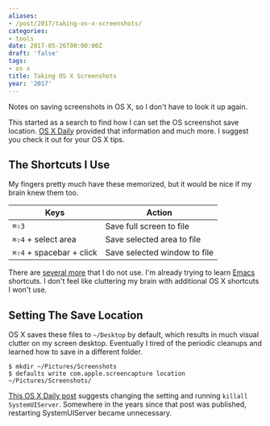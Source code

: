 ```yaml
---
aliases:
- /post/2017/taking-os-x-screenshots/
categories:
- tools
date: 2017-05-26T00:00:00Z
draft: 'false'
tags:
- os x
title: Taking OS X Screenshots
year: '2017'
---
```

Notes on saving screenshots in OS X, so I don't have to look it up again.
<!--more-->

This started as a search to find how I can set the OS screenshot save location. [OS X Daily][] provided
that information and much more. I suggest you check it out for your OS X tips.

[OS X Daily]: http://osxdaily.com/

## The Shortcuts I Use

My fingers pretty much have these memorized, but it would be nice if my brain knew them too.

Keys                     | Action
-------------------------|------------------------------
`⌘⇧3`                    | Save full screen to file
`⌘⇧4` + select area      | Save selected area to file
`⌘⇧4` + spacebar + click | Save selected window to file

There are [several more][] that I do not use. I'm already trying to learn [Emacs][] shortcuts. I don't feel
like cluttering my brain with additional OS X shortcuts I won't use.

[several more]: http://osxdaily.com/2010/06/09/screen-capture-in-mac-os-x/
[Emacs]: /tags/emacs/

## Setting The Save Location

OS X saves these files to `~/Desktop` by default, which results in much visual clutter on my screen
desktop. Eventually I tired of the periodic cleanups and learned how to save in a different folder.
 
``` shell
$ mkdir ~/Pictures/Screenshots
$ defaults write com.apple.screencapture location ~/Pictures/Screenshots/
```

[This OS X Daily post][] suggests changing the setting and running `killall SystemUIServer`. Somewhere in the
years since that post was published, restarting SystemUIServer became unnecessary.

[This OS X Daily post]: http://osxdaily.com/2011/01/26/change-the-screenshot-save-file-location-in-mac-os-x/
